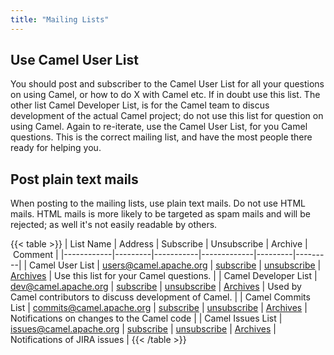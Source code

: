 ```yaml
---
title: "Mailing Lists"
---
```


## Use Camel User List

You should post and subscriber to the Camel User List for all your questions on using Camel, or how to do X with Camel etc. If in doubt use this list.
The other list Camel Developer List, is for the Camel team to discus development of the actual Camel project; do not use this list for question on using Camel.
Again to re-iterate, use the Camel User List, for you Camel questions. This is the correct mailing list, and have the most people there ready for helping you.

## Post plain text mails

When posting to the mailing lists, use plain text mails. Do not use HTML mails. HTML mails is more likely to be targeted as spam mails and will be rejected; as well it's not easily readable by others.

{{< table >}}
| List Name  | Address | Subscribe | Unsubscribe | Archive | Comment |
|------------|---------|-----------|-------------|---------|---------|
| Camel User List  | users@camel.apache.org | [subscribe](mailto:users-subscribe@camel.apache.org) | [unsubscribe](mailto:users-unsubscribe@camel.apache.org) | [Archives](http://mail-archives.apache.org/mod_mbox/camel-users/) | Use this list for your Camel questions. |
| Camel Developer List  | dev@camel.apache.org | [subscribe](mailto:dev-subscribe@camel.apache.org) | [unsubscribe](mailto:dev-unsubscribe@camel.apache.org) | [Archives](http://mail-archives.apache.org/mod_mbox/camel-dev/) | Used by Camel contributors to discuss development of Camel. |
| Camel Commits List  | commits@camel.apache.org | [subscribe](mailto:commits-subscribe@camel.apache.org) | [unsubscribe](mailto:commits-unsubscribe@camel.apache.org) | [Archives](http://mail-archives.apache.org/mod_mbox/camel-commits/) | Notifications on changes to the Camel code |
| Camel Issues List  | issues@camel.apache.org | [subscribe](mailto:issues-subscribe@camel.apache.org) | [unsubscribe](mailto:issues-unsubscribe@camel.apache.org) | [Archives](http://mail-archives.apache.org/mod_mbox/camel-issues/) | Notifications of JIRA issues |
{{< /table >}}
